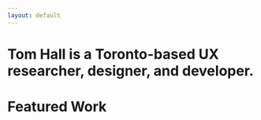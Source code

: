 ```yaml
---
layout: default
---
```


<div class="container">
  <div class="jumbotron">
    <h1 class="text-center">Tom Hall is a Toronto-based UX researcher, designer, and developer.</h1>
  </div>
  <div class="row landing-page-section">
    <div class="col-xs-12">
      <h1 class="text-center">Featured Work</h1>
    </div>
  </div>
</div>
